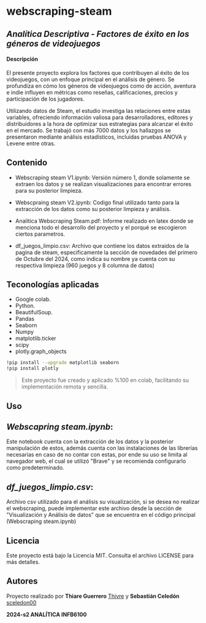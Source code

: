 # webscraping-steam
## _Analítica Descriptiva - Factores de éxito en los géneros de videojuegos_

#### Descripción

El presente proyecto explora los factores que contribuyen al éxito de los videojuegos, con un enfoque principal en el análisis de género. Se profundiza en cómo los géneros de videojuegos como de acción, aventura e indie influyen en métricas como reseñas, calificaciones, precios y participación de los jugadores. 

Utilizando datos de Steam, el estudio investiga las relaciones entre estas variables, ofreciendo información valiosa para desarrolladores, editores y distribuidores a la hora de optimizar sus estrategias para alcanzar el éxito en el mercado. 
Se trabajó con más 7000 datos y los hallazgos se presentaron mediante análisis estadísticos, incluidas pruebas ANOVA y Levene entre otras.


## Contenido

- Webscraping steam V1.ipynb: Versión número 1, donde solamente se extraen los datos y se realizan visualizaciones para encontrar errores para su posterior limpieza.
- Webscpraing steam V2.ipynb: Codigo final utilizado tanto para la extracción de los datos como su posterior limpieza y análisis.
  
- Analitica Webscraping Steam.pdf: Informe realizado en latex donde se menciona todo el desarrollo del proyecto y el porqué se escogieron ciertos parametros.
  
- df_juegos_limpio.csv: Archivo que contiene los datos extraidos de la pagina de steam, especificamente la sección de novedades del primero de Octubre del 2024, como indica su nombre ya cuenta con su respectiva limpieza (960 juegos y 8 columna de datos)


## Teconologías aplicadas 
- Google colab.
- Python.
- BeautifulSoup.
- Pandas
- Seaborn
- Numpy
- matplotlib.ticker
- scipy
- plotly.graph_objects

```sh
!pip install --upgrade matplotlib seaborn
!pip install plotly
```
>Este proyecto fue creado y aplicado %100 en colab, facilitando su implementación remota y sencilla.

## Uso

## _Webscapring steam.ipynb_:  

Este notebook cuenta con la extracción de los datos y la posterior manipulación de estos, además cuenta con las instalaciones de las librerías necesarias en caso de no contar con estas, por ende su uso se limita al navegador web, el cual se utilizó "Brave" y se recomienda configurarlo como predeterminado.

## _df_juegos_limpio.csv_:

Archivo csv utilizado para el análisis su visualización, si se desea no realizar el webscraping, puede implementar este archivo desde la sección de "Visualización y Análisis de datos" que se encuentra en el código principal (Webscraping steam.ipynb)

## Licencia

Este proyecto está bajo la Licencia MIT. Consulta el archivo LICENSE para más detalles.

## Autores

Proyecto realizado por **Thiare Guerrero** [Thivre](https://github.com/thivre) y **Sebastián Celedón** [sceledon00](https://github.com/sceledon00)

**2024-s2 ANALÍTICA INFB6100**
